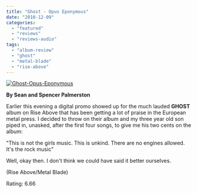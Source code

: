 ```yaml
---
title: "Ghost - Opus Eponymous"
date: "2010-12-09"
categories: 
  - "featured"
  - "reviews"
  - "reviews-audio"
tags: 
  - "album-review"
  - "ghost"
  - "metal-blade"
  - "rise-above"
---
```


[![](http://www.hellbound.ca/wp-content/uploads/2010/12/Ghost-Opus-Eponymous.jpg "Ghost-Opus-Eponymous")](http://www.hellbound.ca/wp-content/uploads/2010/12/Ghost-Opus-Eponymous.jpg)

**By Sean and Spencer Palmerston**

Earlier this evening a digital promo showed up for the much lauded **GHOST** album on Rise Above that has been getting a lot of praise in the European metal press. I decided to throw on their album and my three year old son piped in, unasked, after the first four songs, to give me his two cents on the album:

"This is not the girls music. This is unkind. There are no engines allowed. It's the rock music"

Well, okay then. I don't think we could have said it better ourselves.

(Rise Above/Metal Blade)

Rating: 6.66
